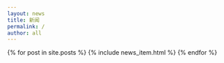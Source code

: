 ```yaml
---
layout: news
title: 新闻
permalink: /
author: all
---
```


{% for post in site.posts %}
  {% include news_item.html %}
{% endfor %}
